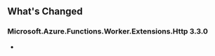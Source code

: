 ## What's Changed

<!-- Please add your release notes in the following format:
- My change description (#PR/#issue)
-->

### Microsoft.Azure.Functions.Worker.Extensions.Http 3.3.0

- <entry>
